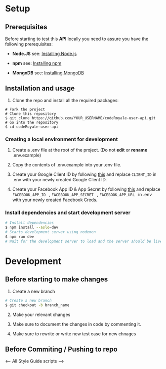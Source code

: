 # Setup

## Prerequisites

Before starting to test this **API** locally you need to assure you have the following
prerequisites:

- **Node.JS** see: [Installing Node.js](https://nodejs.org/)

- **npm** see: [Installing npm](https://www.npmjs.com/get-npm)

- **MongoDB** see: [Installing MongoDB](https://docs.mongodb.com/manual/installation/)

## Installation and usage

1. Clone the repo and install all the required packages:

```
# Fork the project
# Clone this repository
$ git clone https://github.com/YOUR_USERNAME/codeRoyale-user-api.git
# Go into the repository
$ cd codeRoyale-user-api
```
### Creating a local environment for development

1. Create a .env file at the root of the project. (Do not **edit** or **rename** .env.example)

2. Copy the contents of .env.example into your .env file.

3. Create your Google Client ID by following [this](https://developers.google.com/adwords/api/docs/guides/authentication#create_a_client_id_and_client_secret) and replace `CLIENT_ID` in .env with your newly created Google Client ID.

4. Create your Facebook App ID & App Secret by following [this](https://developers.facebook.com/docs/development/) and replace `FACEBOOK_APP_ID ` , `FACEBOOK_APP_SECRET ` , `FACEBOOK_APP_URL ` in .env with your newly created Facebook Creds.

### Install dependencies and start development server

```bash
# Install dependencies
$ npm install --aslo=dev
# Starts development server using nodemon
$ npm run dev
# Wait for the development server to load and the server should be live at http://localhost:5000
```

# Development

## Before starting to make changes

1. Create a new branch

```bash
# Create a new branch
$ git checkout -b branch_name
```

2. Make your relevant changes

3. Make sure to document the changes in code by commenting it.

4. Make sure to rewrite or write new test case for new chnages

## Before Commiting / Pushing to repo

<-- All Style Guide scripts -->
